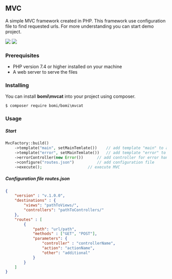 ## MVC

A simple MVC framework created in PHP. This framework use configuration file to find requested urls. For more understanding you can start demo project. 

![](https://img.shields.io/github/release/devmboehm/bomi\mvcat.svg) ![](https://img.shields.io/github/languages/top/devmboehm/bomi\mvcat.svg)

### Prerequisites
- PHP version 7.4 or higher installed on your machine
- A web server to serve the files

### Installing
You can install **bomi\mvcat** into your project using composer.

`$ composer require bomi/bomi\mvcat`

### Usage

##### Start
```php
MvcFactory::build()
	->template("main", setMainTemlate())	// add template "main" to array
	->template("error", setMainTemlate())	// add template "error" to array 
	->errorController(new Error())		// add controller for error handling 
	->configure("routes.json")	        // add configuration file 
	->execute();	   		        // execute MVC
```

##### Configuration file routes.json
```json
{
	"version" : "v.1.0.0",
	"destinations" : {
		"views": "pathToViews/",
		"controllers": "pathToControllers/"
	},
	"routes" : [
		{
			"path": "url/path",
			"methods" : ["GET", "POST"],
			"parameters": {
				"controller" : "controllerName",
				"action": "actionName",
				"other": "additional"
			}
		}
	]
}
```
